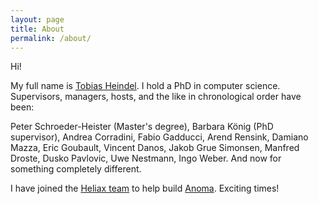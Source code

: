 ```yaml
---
layout: page
title: About
permalink: /about/
---
```


Hi! 

My full name is [Tobias Heindel](https://keybase.io/heindel). I hold a PhD in computer science. Supervisors, managers, hosts, and the like in chronological order have been: 

Peter Schroeder-Heister (Master's degree),
Barbara König (PhD supervisor),
Andrea Corradini,
Fabio Gadducci,
Arend Rensink,
Damiano Mazza,
Eric Goubault,
Vincent Danos,
Jakob Grue Simonsen,
Manfred Droste,
Dusko Pavlovic,
Uwe Nestmann, 
Ingo Weber. And now for something completely different. 

I have joined the [Heliax team](https://heliax.dev) to help build [Anoma](https://anoma.network/). Exciting times! 
